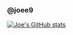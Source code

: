 ### @joee9


<!---
- 👋 Hi, I’m @joee9
- 👀 I’m interested in ...
- 🌱 I’m currently learning ...
- 💞️ I’m looking to collaborate on ...
- 📫 How to reach me ...j
I am currently working on a summer research project in theoretical physics, where using numerical methods, I simulate in python the evolution of neutron stars.


joee9/joee9 is a ✨ special ✨ repository because its `README.md` (this file) appears on your GitHub profile.
You can click the Preview link to take a look at your changes.

This is a test. I want to see commit, etc. from working copy.
--->
[![Joe's GitHub stats](https://github-readme-stats.vercel.app/api?username=joee9&show_icons=true&theme=onedark)](https://github.com/anuraghazra/github-readme-stats)
